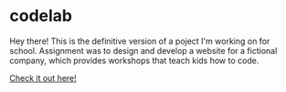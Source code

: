 # codelab

Hey there! This is the definitive version of a poject I'm working on for school.
Assignment was to design and develop a website for a fictional company, 
which provides workshops that teach kids how to code.

<a href="https://iljavaneck.github.io/codelab/">Check it out here!</a>
